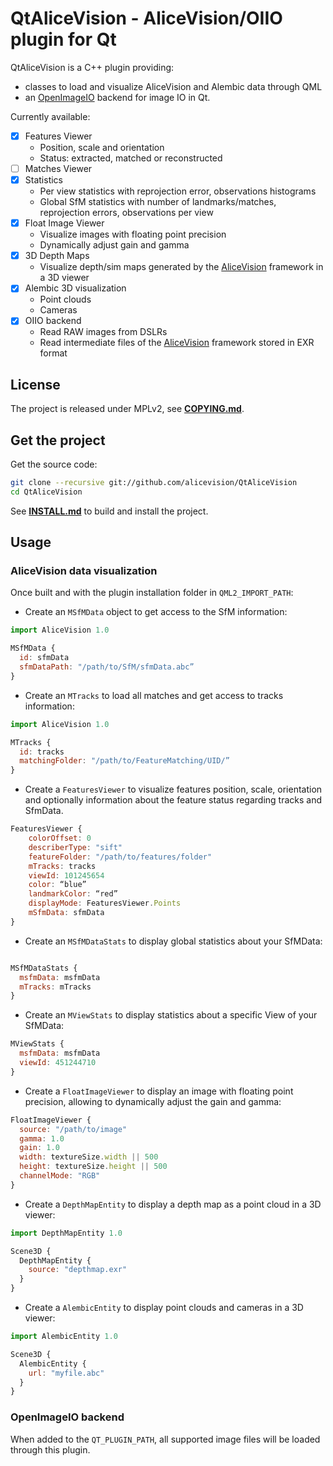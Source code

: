 # QtAliceVision - AliceVision/OIIO plugin for Qt

QtAliceVision is a C++ plugin providing: 
  - classes to load and visualize AliceVision and Alembic data through QML
  - an [OpenImageIO](http://github.com/OpenImageIO/oiio) backend for image IO in Qt.

Currently available:
  - [X] Features Viewer
    - Position, scale and orientation 
    - Status: extracted, matched or reconstructed 
  - [ ] Matches Viewer
  - [X] Statistics 
    - Per view statistics with reprojection error, observations histograms 
    - Global SfM statistics with number of landmarks/matches, reprojection errors, observations per view 
  - [X] Float Image Viewer
    - Visualize images with floating point precision 
    - Dynamically adjust gain and gamma
  - [X] 3D Depth Maps
    - Visualize depth/sim maps generated by the [AliceVision](https://github.com/alicevision/AliceVision) framework in a 3D viewer
  - [X] Alembic 3D visualization
    - Point clouds
    - Cameras
  - [X] OIIO backend
    - Read RAW images from DSLRs
    - Read intermediate files of the [AliceVision](https://github.com/alicevision/AliceVision) framework stored in EXR format


## License

The project is released under MPLv2, see [**COPYING.md**](COPYING.md).


## Get the project

Get the source code:
```bash
git clone --recursive git://github.com/alicevision/QtAliceVision
cd QtAliceVision
```
See [**INSTALL.md**](INSTALL.md) to build and install the project.


## Usage

### AliceVision data visualization

Once built and with the plugin installation folder in `QML2_IMPORT_PATH`:

 - Create an `MSfMData` object to get access to the SfM information:

```js
import AliceVision 1.0

MSfMData {
  id: sfmData
  sfmDataPath: "/path/to/SfM/sfmData.abc”
}
```

 - Create an `MTracks` to load all matches and get access to tracks information:

```js
import AliceVision 1.0

MTracks {
  id: tracks
  matchingFolder: "/path/to/FeatureMatching/UID/”
}
```

 - Create a `FeaturesViewer` to visualize features position, scale, orientation and optionally information about the feature status regarding tracks and SfmData.

```js
FeaturesViewer {
    colorOffset: 0
    describerType: "sift"
    featureFolder: "/path/to/features/folder"
    mTracks: tracks
    viewId: 101245654
    color: “blue”
    landmarkColor: “red”
    displayMode: FeaturesViewer.Points
    mSfmData: sfmData
}
```

 - Create an `MSfMDataStats` to display global statistics about your SfMData:

```js

MSfMDataStats {
  msfmData: msfmData
  mTracks: mTracks
}
```

 - Create an `MViewStats` to display statistics about a specific View of your SfMData:

```js
MViewStats {
  msfmData: msfmData
  viewId: 451244710
}
```

 - Create a `FloatImageViewer` to display an image with floating point precision, allowing to dynamically adjust the gain and gamma:

```js
FloatImageViewer {
  source: "/path/to/image"
  gamma: 1.0
  gain: 1.0
  width: textureSize.width || 500
  height: textureSize.height || 500
  channelMode: "RGB" 
}
```

 - Create a `DepthMapEntity` to display a depth map as a point cloud in a 3D viewer:

```js
import DepthMapEntity 1.0

Scene3D {
  DepthMapEntity {
    source: "depthmap.exr"
  }
}
```

 - Create a `AlembicEntity` to display point clouds and cameras in a 3D viewer:

```js
import AlembicEntity 1.0

Scene3D {
  AlembicEntity {
    url: "myfile.abc"
  }
}
```

### OpenImageIO backend

When added to the `QT_PLUGIN_PATH`, all supported image files will be loaded through this plugin.

